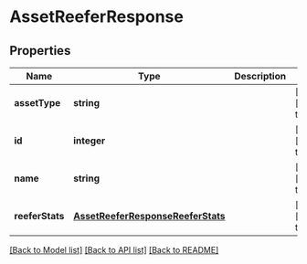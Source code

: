 # AssetReeferResponse

## Properties
Name | Type | Description | Notes
------------ | ------------- | ------------- | -------------
**assetType** | **string** |  | [optional] [default to null]
**id** | **integer** |  | [optional] [default to null]
**name** | **string** |  | [optional] [default to null]
**reeferStats** | [**AssetReeferResponseReeferStats**](AssetReeferResponseReeferStats.md) |  | [optional] [default to null]

[[Back to Model list]](../README.md#documentation-for-models) [[Back to API list]](../README.md#documentation-for-api-endpoints) [[Back to README]](../README.md)


